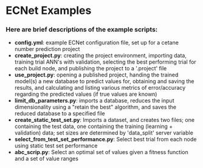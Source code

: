 # ECNet Examples

### Here are brief descriptions of the example scripts:

  - **config.yml**: example ECNet configuration file, set up for a cetane number prediction project
  - **create_project.py**: creating the project environment, importing data, training trial ANN's with validation, selecting the best performing trial for each build node, and publishing the project to a '.project' file
  - **use_project.py**: opening a published project, handing the trained model(s) a new database to predict values for, obtaining and saving the results, and calculating and listing various metrics of error/accuracy regarding the predicted values (if true values are known)
  - **limit_db_parameters.py**: imports a database, reduces the input dimensionality using a "retain the best" algorithm, and saves the reduced database to a specified file
  - **create_static_test_set.py**: Imports a dataset, and creates two files; one containing the test data, one containing the training (learning + validation) data; set sizes are determined by 'data_split' server variable
  - **select_from_test_set_performance.py**: Select best trial from each node using static test set performance
  - **abc_scrip.py**: Select an optimal set of values given a fitness function and a set of value ranges
